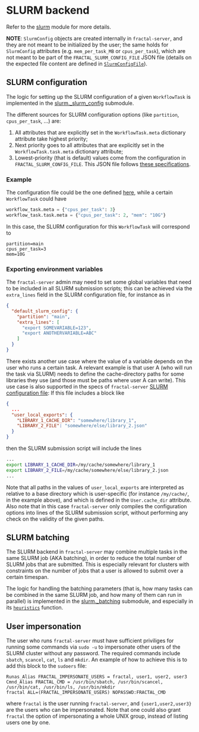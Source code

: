 # SLURM backend

Refer to the [slurm](../../../reference/fractal_server/app/runner/_slurm)
module for more details.

**NOTE**: `SlurmConfig` objects are created internally in `fractal-server`, and
they are not meant to be initialized by the user; the same holds for
`SlurmConfig` attributes (e.g. `mem_per_task_MB` or `cpus_per_task`), which are
not meant to be part of the `FRACTAL_SLURM_CONFIG_FILE` JSON file (details on
the expected file content are defined in
[`SlurmConfigFile`](../../../reference/fractal_server/app/runner/_slurm/_slurm_config/#fractal_server.app.runner._slurm._slurm_config.SlurmConfigFile)).

## SLURM configuration

The logic for setting up the SLURM configuration of a given `WorkflowTask` is
implemented in the
[slurm.\_slurm_config](../../../reference/fractal_server/app/runner/_slurm/_slurm_config)
submodule.

The different sources for SLURM configuration options (like `partition`, `cpus_per_task`, ...) are:

1. All attributes that are explicitly set in the `WorkflowTask.meta` dictionary
   attribute take highest priority;
2. Next priority goes to all attributes that are explicitly set in the
   `WorkflowTask.task.meta` dictionary attribute;
3. Lowest-priority (that is default) values come from the configuration in
   `FRACTAL_SLURM_CONFIG_FILE`. This JSON file follows [these
specifications](../../../reference/fractal_server/app/runner/_slurm/_slurm_config/#fractal_server.app.runner._slurm._slurm_config.SlurmConfigFile).

### Example

The configuration file could be the one defined [here](../../../reference/fractal_server/app/runner/_slurm/_slurm_config/#fractal_server.app.runner._slurm._slurm_config.SlurmConfigFile), while a certain `WorkflowTask` could have
```python
workflow_task.meta = {"cpus_per_task": 3}
workflow_task.task.meta = {"cpus_per_task": 2, "mem": "10G"}
```
In this case, the SLURM configuration for this `WorkflowTask` will correspond to
```
partition=main
cpus_per_task=3
mem=10G
```

### Exporting environment variables

The `fractal-server` admin may need to set some global variables that need to
be included in all SLURM submission scripts; this can be achieved via the
`extra_lines` field in the SLURM configuration file, for instance as in
```JSON
{
  "default_slurm_config": {
    "partition": "main",
    "extra_lines": [
      "export SOMEVARIABLE=123",
      "export ANOTHERVARIABLE=ABC"
    ]
  }
}
```

There exists another use case where the value of a variable depends on the user
who runs a certain task. A relevant example is that user A (who will run the
task via SLURM) needs to define the cache-directory paths for some libraries
they use (and those must be paths where user A can write).  This use case is
also supported in the specs of `fractal-server` [SLURM configuration
file](../../../reference/fractal_server/app/runner/_slurm/_slurm_config/#fractal_server.app.runner._slurm._slurm_config.SlurmConfigFile):
If this file includes a block like
```JSON
{
  ...
  "user_local_exports": {
    "LIBRARY_1_CACHE_DIR": "somewhere/library_1",
    "LIBRARY_2_FILE": "somewhere/else/library_2.json"
  }
}
```
then the SLURM submission script will include the lines
```bash
...
export LIBRARY_1_CACHE_DIR=/my/cache/somewhere/library_1
export LIBRARY_2_FILE=/my/cache/somewhere/else/library_2.json
...
```
Note that all paths in the values of `user_local_exports` are interpreted as
relative to a base directory which is user-specific (for instance `/my/cache/`,
in the example above), and which is defined in the `User.cache_dir` attribute.
Also note that in this case `fractal-server` only compiles the configuration
options into lines of the SLURM submission script, without performing any check
on the validity of the given paths.

## SLURM batching

The SLURM backend in `fractal-server` may combine multiple tasks in the same
SLURM job (AKA batching), in order to reduce the total number of SLURM jobs
that are submitted. This is especially relevant for clusters with constraints
on the number of jobs that a user is allowed to submit over a certain timespan.

The logic for handling the batching parameters (that is, how many tasks can be
combined in the same SLURM job, and how many of them can run in parallel) is
implemented in the
[slurm.\_batching](../../../reference/fractal_server/app/runner/_slurm/_batching)
submodule, and especially in its
[`heuristics`](../../../reference/fractal_server/app/runner/_slurm/_batching/#fractal_server.app.runner._slurm._batching.heuristics)
function.


## User impersonation

The user who runs `fractal-server` must have sufficient priviliges for running
some commands via `sudo -u` to impersonate other users of the SLURM cluster
without any password. The required commands include `sbatch`, `scancel`, `cat`,
`ls` and `mkdir`. An example of how to achieve this is to add this block to the
`sudoers` file:
```
Runas_Alias FRACTAL_IMPERSONATE_USERS = fractal, user1, user2, user3
Cmnd_Alias FRACTAL_CMD = /usr/bin/sbatch, /usr/bin/scancel, /usr/bin/cat, /usr/bin/ls, /usr/bin/mkdir
fractal ALL=(FRACTAL_IMPERSONATE_USERS) NOPASSWD:FRACTAL_CMD
```
where `fractal` is the user running `fractal-server`, and `{user1,user2,user3}`
are the users who can be impersonated. Note that one could also grant `fractal`
the option of impersonating a whole UNIX group, instead of listing users one by one.
